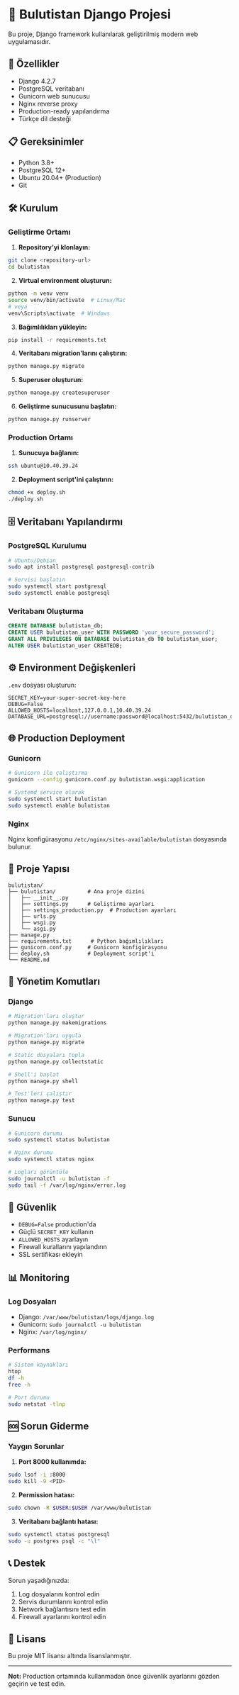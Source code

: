 # 🌟 Bulutistan Django Projesi

Bu proje, Django framework kullanılarak geliştirilmiş modern web uygulamasıdır.

## 🚀 Özellikler

- Django 4.2.7
- PostgreSQL veritabanı
- Gunicorn web sunucusu
- Nginx reverse proxy
- Production-ready yapılandırma
- Türkçe dil desteği

## 📋 Gereksinimler

- Python 3.8+
- PostgreSQL 12+
- Ubuntu 20.04+ (Production)
- Git

## 🛠️ Kurulum

### Geliştirme Ortamı

1. **Repository'yi klonlayın:**
```bash
git clone <repository-url>
cd bulutistan
```

2. **Virtual environment oluşturun:**
```bash
python -m venv venv
source venv/bin/activate  # Linux/Mac
# veya
venv\Scripts\activate  # Windows
```

3. **Bağımlılıkları yükleyin:**
```bash
pip install -r requirements.txt
```

4. **Veritabanı migration'larını çalıştırın:**
```bash
python manage.py migrate
```

5. **Superuser oluşturun:**
```bash
python manage.py createsuperuser
```

6. **Geliştirme sunucusunu başlatın:**
```bash
python manage.py runserver
```

### Production Ortamı

1. **Sunucuya bağlanın:**
```bash
ssh ubuntu@10.40.39.24
```

2. **Deployment script'ini çalıştırın:**
```bash
chmod +x deploy.sh
./deploy.sh
```

## 🗄️ Veritabanı Yapılandırmı

### PostgreSQL Kurulumu

```bash
# Ubuntu/Debian
sudo apt install postgresql postgresql-contrib

# Servisi başlatın
sudo systemctl start postgresql
sudo systemctl enable postgresql
```

### Veritabanı Oluşturma

```sql
CREATE DATABASE bulutistan_db;
CREATE USER bulutistan_user WITH PASSWORD 'your_secure_password';
GRANT ALL PRIVILEGES ON DATABASE bulutistan_db TO bulutistan_user;
ALTER USER bulutistan_user CREATEDB;
```

## ⚙️ Environment Değişkenleri

`.env` dosyası oluşturun:

```env
SECRET_KEY=your-super-secret-key-here
DEBUG=False
ALLOWED_HOSTS=localhost,127.0.0.1,10.40.39.24
DATABASE_URL=postgresql://username:password@localhost:5432/bulutistan_db
```

## 🌐 Production Deployment

### Gunicorn

```bash
# Gunicorn ile çalıştırma
gunicorn --config gunicorn.conf.py bulutistan.wsgi:application

# Systemd service olarak
sudo systemctl start bulutistan
sudo systemctl enable bulutistan
```

### Nginx

Nginx konfigürasyonu `/etc/nginx/sites-available/bulutistan` dosyasında bulunur.

## 📁 Proje Yapısı

```
bulutistan/
├── bulutistan/          # Ana proje dizini
│   ├── __init__.py
│   ├── settings.py      # Geliştirme ayarları
│   ├── settings_production.py  # Production ayarları
│   ├── urls.py
│   ├── wsgi.py
│   └── asgi.py
├── manage.py
├── requirements.txt      # Python bağımlılıkları
├── gunicorn.conf.py     # Gunicorn konfigürasyonu
├── deploy.sh            # Deployment script'i
└── README.md
```

## 🔧 Yönetim Komutları

### Django

```bash
# Migration'ları oluştur
python manage.py makemigrations

# Migration'ları uygula
python manage.py migrate

# Static dosyaları topla
python manage.py collectstatic

# Shell'i başlat
python manage.py shell

# Test'leri çalıştır
python manage.py test
```

### Sunucu

```bash
# Gunicorn durumu
sudo systemctl status bulutistan

# Nginx durumu
sudo systemctl status nginx

# Logları görüntüle
sudo journalctl -u bulutistan -f
sudo tail -f /var/log/nginx/error.log
```

## 🚨 Güvenlik

- `DEBUG=False` production'da
- Güçlü `SECRET_KEY` kullanın
- `ALLOWED_HOSTS` ayarlayın
- Firewall kurallarını yapılandırın
- SSL sertifikası ekleyin

## 📊 Monitoring

### Log Dosyaları

- Django: `/var/www/bulutistan/logs/django.log`
- Gunicorn: `sudo journalctl -u bulutistan`
- Nginx: `/var/log/nginx/`

### Performans

```bash
# Sistem kaynakları
htop
df -h
free -h

# Port durumu
sudo netstat -tlnp
```

## 🆘 Sorun Giderme

### Yaygın Sorunlar

1. **Port 8000 kullanımda:**
```bash
sudo lsof -i :8000
sudo kill -9 <PID>
```

2. **Permission hatası:**
```bash
sudo chown -R $USER:$USER /var/www/bulutistan
```

3. **Veritabanı bağlantı hatası:**
```bash
sudo systemctl status postgresql
sudo -u postgres psql -c "\l"
```

## 📞 Destek

Sorun yaşadığınızda:

1. Log dosyalarını kontrol edin
2. Servis durumlarını kontrol edin
3. Network bağlantısını test edin
4. Firewall ayarlarını kontrol edin

## 📝 Lisans

Bu proje MIT lisansı altında lisanslanmıştır.

---

**Not:** Production ortamında kullanmadan önce güvenlik ayarlarını gözden geçirin ve test edin.
